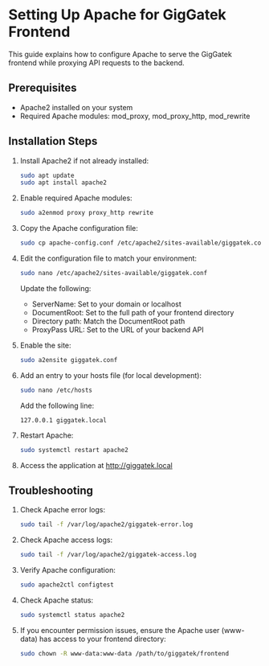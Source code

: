 # Setting Up Apache for GigGatek Frontend

This guide explains how to configure Apache to serve the GigGatek frontend while proxying API requests to the backend.

## Prerequisites

- Apache2 installed on your system
- Required Apache modules: mod_proxy, mod_proxy_http, mod_rewrite

## Installation Steps

1. Install Apache2 if not already installed:
   ```bash
   sudo apt update
   sudo apt install apache2
   ```

2. Enable required Apache modules:
   ```bash
   sudo a2enmod proxy proxy_http rewrite
   ```

3. Copy the Apache configuration file:
   ```bash
   sudo cp apache-config.conf /etc/apache2/sites-available/giggatek.conf
   ```

4. Edit the configuration file to match your environment:
   ```bash
   sudo nano /etc/apache2/sites-available/giggatek.conf
   ```
   
   Update the following:
   - ServerName: Set to your domain or localhost
   - DocumentRoot: Set to the full path of your frontend directory
   - Directory path: Match the DocumentRoot path
   - ProxyPass URL: Set to the URL of your backend API

5. Enable the site:
   ```bash
   sudo a2ensite giggatek.conf
   ```

6. Add an entry to your hosts file (for local development):
   ```bash
   sudo nano /etc/hosts
   ```
   
   Add the following line:
   ```
   127.0.0.1 giggatek.local
   ```

7. Restart Apache:
   ```bash
   sudo systemctl restart apache2
   ```

8. Access the application at http://giggatek.local

## Troubleshooting

1. Check Apache error logs:
   ```bash
   sudo tail -f /var/log/apache2/giggatek-error.log
   ```

2. Check Apache access logs:
   ```bash
   sudo tail -f /var/log/apache2/giggatek-access.log
   ```

3. Verify Apache configuration:
   ```bash
   sudo apache2ctl configtest
   ```

4. Check Apache status:
   ```bash
   sudo systemctl status apache2
   ```

5. If you encounter permission issues, ensure the Apache user (www-data) has access to your frontend directory:
   ```bash
   sudo chown -R www-data:www-data /path/to/giggatek/frontend
   ```
